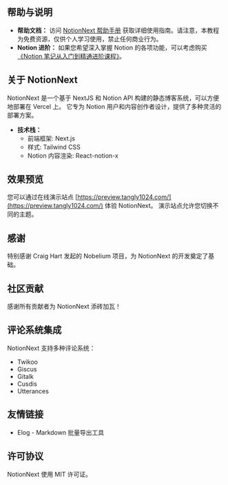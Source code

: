 ## 帮助与说明

*   **帮助文档：** 访问 [NotionNext 帮助手册](https://docs.tangly1024.com/) 获取详细使用指南。请注意，本教程为免费资源，仅供个人学习使用，禁止任何商业行为。
*   **Notion 进阶：** 如果您希望深入掌握 Notion 的各项功能，可以考虑购买[《Notion 笔记从入门到精通进阶课程》](https://docs.tangly1024.com/article/notion-tutorial)。

## 关于 NotionNext

NotionNext 是一个基于 NextJS 和 Notion API 构建的静态博客系统，可以方便地部署在 Vercel 上。 它专为 Notion 用户和内容创作者设计，提供了多种灵活的部署方案。

*   **技术栈：**
    *   前端框架: Next.js
    *   样式: Tailwind CSS
    *   Notion 内容渲染: React-notion-x

## 效果预览

您可以通过在线演示站点 [https://preview.tangly1024.com/](https://preview.tangly1024.com/) 体验 NotionNext。 演示站点允许您切换不同的主题。

## 感谢

特别感谢 Craig Hart 发起的 Nobelium 项目，为 NotionNext 的开发奠定了基础。

## 社区贡献

感谢所有贡献者为 NotionNext 添砖加瓦！

## 评论系统集成

NotionNext 支持多种评论系统：

*   Twikoo
*   Giscus
*   Gitalk
*   Cusdis
*   Utterances

## 友情链接

*   Elog - Markdown 批量导出工具

## 许可协议

NotionNext 使用 MIT 许可证。
